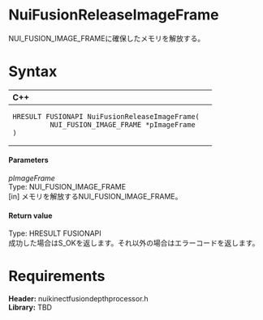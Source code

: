 NuiFusionReleaseImageFrame  
==========================  

NUI\_FUSION\_IMAGE\_FRAMEに確保したメモリを解放する。 <span id="syntaxSection"></span>

Syntax  
======  

<table>
<colgroup>
<col width="100%" />
</colgroup>
<thead>
<tr class="header">
<th align="left">C++</th>
</tr>
</thead>
<tbody>
<tr class="odd">
<td align="left"><pre><code>HRESULT FUSIONAPI NuiFusionReleaseImageFrame(  
         NUI_FUSION_IMAGE_FRAME *pImageFrame  
)</code></pre></td>
</tr>
</tbody>
</table>

<span id="ID4EG"></span>
#### Parameters  

*pImageFrame*    
Type: NUI\_FUSION\_IMAGE\_FRAME  
[in] メモリを解放するNUI\_FUSION\_IMAGE\_FRAME。  

<span id="ID4EN"></span>
#### Return value  

Type: HRESULT FUSIONAPI  
成功した場合はS\_OKを返します。それ以外の場合はエラーコードを返します。  

<span id="requirements"></span>

Requirements  
============  

**Header:** nuikinectfusiondepthprocessor.h  
**Library:** TBD  



<!--Please do not edit the data in the comment block below.-->
<!--
TOCTitle : NuiFusionReleaseImageFrame
RLTitle : NuiFusionReleaseImageFrame
KeywordK : NuiFusionReleaseImageFrame
KeywordF : NuiFusionReleaseImageFrame
KeywordF : Microsoft.Kinect.nuikinectfusiondepthprocessor.NuiFusionReleaseImageFrame(NUI_FUSION_IMAGE_FRAME)
KeywordA : M:Microsoft.Kinect.nuikinectfusiondepthprocessor.NuiFusionReleaseImageFrame(NUI_FUSION_IMAGE_FRAME)
AssetID : M:Microsoft.Kinect.nuikinectfusiondepthprocessor.NuiFusionReleaseImageFrame(NUI_FUSION_IMAGE_FRAME)
Locale : en-us
CommunityContent : 1
APIType : Managed
APILocation : 
APIName : Microsoft.Kinect.nuikinectfusiondepthprocessor.NuiFusionReleaseImageFrame
TargetOS : Windows
TopicType : kbSyntax
DevLang : C++
DocSet : K4Wv2
ProjType : K4Wv2Proj
Technology : Kinect for Windows
Product : Kinect for Windows SDK v2
productversion : 20
-->

